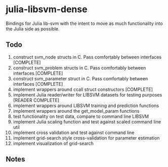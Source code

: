 # julia-libsvm-dense

Bindings for Julia lib-svm with the intent to move as much functionality into the Julia side as possible.

## Todo
1. construct svm_node structs in C. Pass comfortably between interfaces      [COMPLETE]
2. construct svm_problem structs in C. Pass comfortably between interfaces   [COMPLETE]
3. construct svm_parameter struct in C. Pass comfortably between interfaces  [COMPLETE]
4. implement wrappers around ccall struct constructors                       [COMPLETE]
5. implement Julia reader/writer for LIBSVM datasets for testing purposes    [READER COMPLETE]
6. implement wrappers around LIBSVM training and prediction functions
7. implement wrappers around the get_model_param functions
8. test functionality on test data, compare to command line LIBSVM
9. implement Julia scaling function and test against scaled command line util
10. implement cross validation and test against command line
11. implement grid-search style cross-validation for parameter estimation
12. implement visualization of grid-search


## Notes
